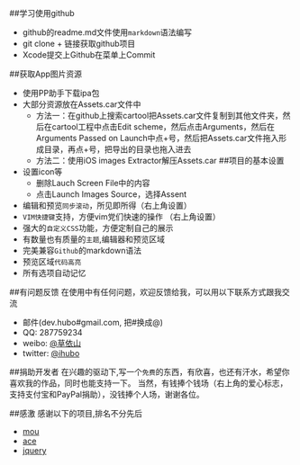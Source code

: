 ##学习使用github

* github的readme.md文件使用`markdown`语法编写
* git clone + 链接获取github项目
* Xcode提交上Github在菜单上Commit

##获取App图片资源
* 使用PP助手下载ipa包
* 大部分资源放在Assets.car文件中
    * 方法一：在github上搜索cartool把Assets.car文件复制到其他文件夹，然后在cartool工程中点击Edit scheme，然后点击Arguments，然后在Arguments Passed on Launch中点+号，然后把Assets.car文件拖入形成目录，再点+号，把导出的目录也拖入进去
    * 方法二：使用iOS images Extractor解压Assets.car
##项目的基本设置
* 设置icon等
    *  删除Lauch Screen File中的内容
    *  点击Launch Images Source，选择Assent
* 编辑和预览`同步滚动`，所见即所得（右上角设置）
* `VIM快捷键`支持，方便vim党们快速的操作 （右上角设置）
* 强大的`自定义CSS`功能，方便定制自己的展示
* 有数量也有质量的`主题`,编辑器和预览区域
* 完美兼容`Github`的markdown语法
* 预览区域`代码高亮`
* 所有选项自动记忆

##有问题反馈
在使用中有任何问题，欢迎反馈给我，可以用以下联系方式跟我交流

* 邮件(dev.hubo#gmail.com, 把#换成@)
* QQ: 287759234
* weibo: [@草依山](http://weibo.com/ihubo)
* twitter: [@ihubo](http://twitter.com/ihubo)

##捐助开发者
在兴趣的驱动下,写一个`免费`的东西，有欣喜，也还有汗水，希望你喜欢我的作品，同时也能支持一下。
当然，有钱捧个钱场（右上角的爱心标志，支持支付宝和PayPal捐助），没钱捧个人场，谢谢各位。

##感激
感谢以下的项目,排名不分先后

* [mou](http://mouapp.com/) 
* [ace](http://ace.ajax.org/)
* [jquery](http://jquery.com)
